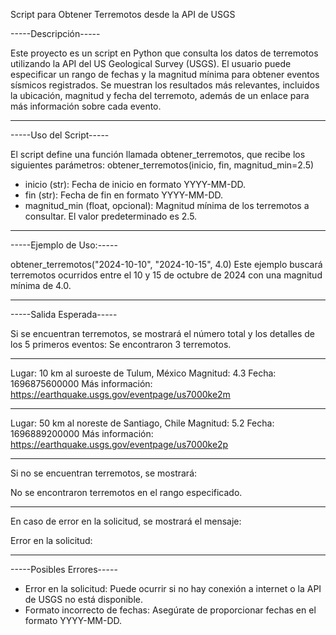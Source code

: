 Script para Obtener Terremotos desde la API de USGS

-----Descripción-----

Este proyecto es un script en Python que consulta los datos de terremotos utilizando la API del US Geological Survey (USGS). El usuario puede especificar un rango de fechas y la magnitud mínima para obtener eventos sísmicos registrados. Se muestran los resultados más relevantes, incluidos la ubicación, magnitud y fecha del terremoto, además de un enlace para más información sobre cada evento.
___________________________________________________________________________________________________________________________________

-----Uso del Script-----

El script define una función llamada obtener_terremotos, que recibe los siguientes parámetros:
obtener_terremotos(inicio, fin, magnitud_min=2.5)

* inicio (str): Fecha de inicio en formato YYYY-MM-DD.
* fin (str): Fecha de fin en formato YYYY-MM-DD.
* magnitud_min (float, opcional): Magnitud mínima de los terremotos a consultar. El valor predeterminado es 2.5.

____________________________________________________________________________________________________________________________________

-----Ejemplo de Uso:-----

obtener_terremotos("2024-10-10", "2024-10-15", 4.0)
Este ejemplo buscará terremotos ocurridos entre el 10 y 15 de octubre de 2024 con una magnitud mínima de 4.0.

____________________________________________________________________________________________________________________________________

-----Salida Esperada-----

Si se encuentran terremotos, se mostrará el número total y los detalles de los 5 primeros eventos:
Se encontraron 3 terremotos.
____________________________________________________________________________________________________________________________________

Lugar: 10 km al suroeste de Tulum, México
Magnitud: 4.3
Fecha: 1696875600000
Más información: https://earthquake.usgs.gov/eventpage/us7000ke2m
____________________________________________________________________________________________________________________________________

Lugar: 50 km al noreste de Santiago, Chile
Magnitud: 5.2
Fecha: 1696889200000
Más información: https://earthquake.usgs.gov/eventpage/us7000ke2p
____________________________________________________________________________________________________________________________________
Si no se encuentran terremotos, se mostrará:

No se encontraron terremotos en el rango especificado.

____________________________________________________________________________________________________________________________________

En caso de error en la solicitud, se mostrará el mensaje:

Error en la solicitud: <detalle del error>

____________________________________________________________________________________________________________________________________

-----Posibles Errores-----

* Error en la solicitud: Puede ocurrir si no hay conexión a internet o la API de USGS no está disponible.
* Formato incorrecto de fechas: Asegúrate de proporcionar fechas en el formato YYYY-MM-DD.
